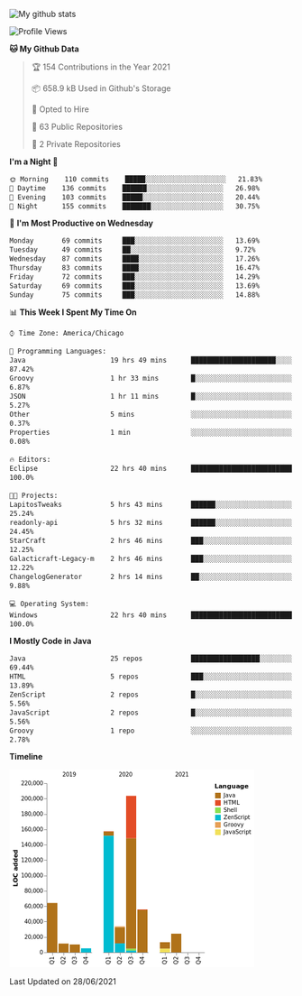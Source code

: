 ![My github stats](https://github-readme-stats.vercel.app/api?username=romvoid95&theme=gruvbox&include_all_commits=true&show_icons=true")

<!--START_SECTION:waka-->
![Profile Views](http://img.shields.io/badge/Profile%20Views-0-blue)

**🐱 My Github Data** 

> 🏆 154 Contributions in the Year 2021
 > 
> 📦 658.9 kB Used in Github's Storage 
 > 
> 💼 Opted to Hire
 > 
> 📜 63 Public Repositories 
 > 
> 🔑 2 Private Repositories  
 > 
**I'm a Night 🦉** 

```text
🌞 Morning    110 commits    █████░░░░░░░░░░░░░░░░░░░░   21.83% 
🌆 Daytime    136 commits    ██████░░░░░░░░░░░░░░░░░░░   26.98% 
🌃 Evening    103 commits    █████░░░░░░░░░░░░░░░░░░░░   20.44% 
🌙 Night      155 commits    ███████░░░░░░░░░░░░░░░░░░   30.75%

```
📅 **I'm Most Productive on Wednesday** 

```text
Monday       69 commits     ███░░░░░░░░░░░░░░░░░░░░░░   13.69% 
Tuesday      49 commits     ██░░░░░░░░░░░░░░░░░░░░░░░   9.72% 
Wednesday    87 commits     ████░░░░░░░░░░░░░░░░░░░░░   17.26% 
Thursday     83 commits     ████░░░░░░░░░░░░░░░░░░░░░   16.47% 
Friday       72 commits     ███░░░░░░░░░░░░░░░░░░░░░░   14.29% 
Saturday     69 commits     ███░░░░░░░░░░░░░░░░░░░░░░   13.69% 
Sunday       75 commits     ███░░░░░░░░░░░░░░░░░░░░░░   14.88%

```


📊 **This Week I Spent My Time On** 

```text
⌚︎ Time Zone: America/Chicago

💬 Programming Languages: 
Java                     19 hrs 49 mins      █████████████████████░░░░   87.42% 
Groovy                   1 hr 33 mins        █░░░░░░░░░░░░░░░░░░░░░░░░   6.87% 
JSON                     1 hr 11 mins        █░░░░░░░░░░░░░░░░░░░░░░░░   5.27% 
Other                    5 mins              ░░░░░░░░░░░░░░░░░░░░░░░░░   0.37% 
Properties               1 min               ░░░░░░░░░░░░░░░░░░░░░░░░░   0.08%

🔥 Editors: 
Eclipse                  22 hrs 40 mins      █████████████████████████   100.0%

🐱‍💻 Projects: 
LapitosTweaks            5 hrs 43 mins       ██████░░░░░░░░░░░░░░░░░░░   25.24% 
readonly-api             5 hrs 32 mins       ██████░░░░░░░░░░░░░░░░░░░   24.45% 
StarCraft                2 hrs 46 mins       ███░░░░░░░░░░░░░░░░░░░░░░   12.25% 
Galacticraft-Legacy-m    2 hrs 46 mins       ███░░░░░░░░░░░░░░░░░░░░░░   12.22% 
ChangelogGenerator       2 hrs 14 mins       ██░░░░░░░░░░░░░░░░░░░░░░░   9.88%

💻 Operating System: 
Windows                  22 hrs 40 mins      █████████████████████████   100.0%

```

**I Mostly Code in Java** 

```text
Java                     25 repos            █████████████████░░░░░░░░   69.44% 
HTML                     5 repos             ███░░░░░░░░░░░░░░░░░░░░░░   13.89% 
ZenScript                2 repos             █░░░░░░░░░░░░░░░░░░░░░░░░   5.56% 
JavaScript               2 repos             █░░░░░░░░░░░░░░░░░░░░░░░░   5.56% 
Groovy                   1 repo              ░░░░░░░░░░░░░░░░░░░░░░░░░   2.78%

```


**Timeline**

![Chart not found](https://raw.githubusercontent.com/ROMVoid95/ROMVoid95/master/charts/bar_graph.png) 


 Last Updated on 28/06/2021
<!--END_SECTION:waka-->
